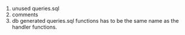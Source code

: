 1. unused queries.sql
2. comments
3. db generated queries.sql functions has to be the same name as the handler functions.